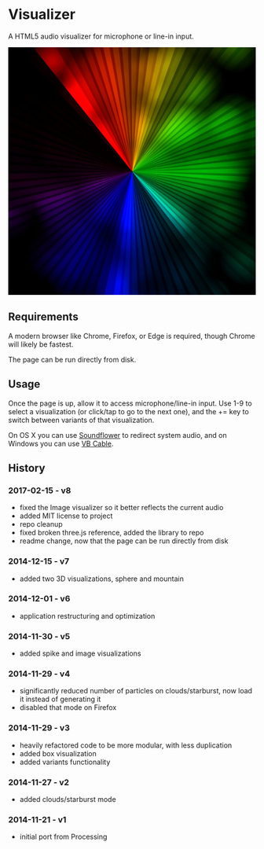 # Visualizer

A HTML5 audio visualizer for microphone or line-in input.

![](img/thumbnail.jpg)

## Requirements

A modern browser like Chrome, Firefox, or Edge is required, though Chrome will likely be fastest.

The page can be run directly from disk.

## Usage

Once the page is up, allow it to access microphone/line-in input. Use 1-9 to select a visualization (or click/tap to go to the next one), and the += key to switch between variants of that visualization.

On OS X you can use [Soundflower](http://rogueamoeba.com/freebies/soundflower/) to redirect system audio, and on Windows you can use [VB Cable](http://vb-audio.pagesperso-orange.fr/Cable/).

## History

### 2017-02-15 - v8

  * fixed the Image visualizer so it better reflects the current audio
  * added MIT license to project
  * repo cleanup
  * fixed broken three.js reference, added the library to repo
  * readme change, now that the page can be run directly from disk

### 2014-12-15 - v7

  * added two 3D visualizations, sphere and mountain

### 2014-12-01 - v6

  * application restructuring and optimization

### 2014-11-30 - v5

  * added spike and image visualizations

### 2014-11-29 - v4

  * significantly reduced number of particles on clouds/starburst, now load it instead of generating it
  * disabled that mode on Firefox

### 2014-11-29 - v3

  * heavily refactored code to be more modular, with less duplication
  * added box visualization
  * added variants functionality

### 2014-11-27 - v2

  * added clouds/starburst mode

### 2014-11-21 - v1

  * initial port from Processing
